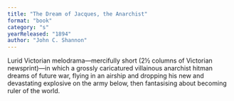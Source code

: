 ```yaml
---
title: "The Dream of Jacques, the Anarchist"
format: "book"
category: "s"
yearReleased: "1894"
author: "John C. Shannon"
---
```

Lurid Victorian melodrama—mercifully short (2½ columns of Victorian newsprint)—in which a grossly caricatured villainous anarchist hitman dreams of future war, flying in an airship and dropping his new and devastating explosive on the army below, then fantasising about becoming ruler of the world.

